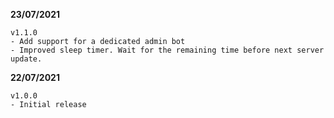 **23/07/2021**

    v1.1.0
    - Add support for a dedicated admin bot
    - Improved sleep timer. Wait for the remaining time before next server update.

**22/07/2021**

    v1.0.0
    - Initial release